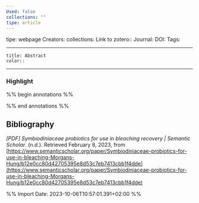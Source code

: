 ```yaml
---
Used: false
collections: ""
tipe: article
---
```

tipe: webpage
Creators: 
collections: 
Link to zotero:: 
Journal: 
DOI: 
Tags: 

---
```ad-note
title: Abstract
color:: 

```

---
### Highlight

%% begin annotations %%

%% end annotations %%

## Bibliography

_[PDF] Symbiodiniaceae probiotics for use in bleaching recovery | Semantic Scholar_. (n.d.). Retrieved February 8, 2023, from [https://www.semanticscholar.org/paper/Symbiodiniaceae-probiotics-for-use-in-bleaching-Morgans-Hung/b12e0cc80d42705395e8d53c7eb7413cbb1f4dde](https://www.semanticscholar.org/paper/Symbiodiniaceae-probiotics-for-use-in-bleaching-Morgans-Hung/b12e0cc80d42705395e8d53c7eb7413cbb1f4dde)

%% Import Date: 2023-10-06T10:57:01.391+02:00 %%
